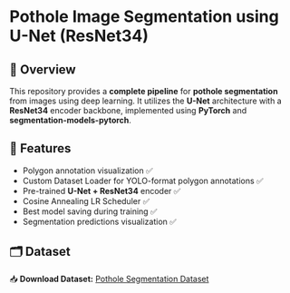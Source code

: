 # Pothole Image Segmentation using U-Net (ResNet34)

## 📌 Overview

This repository provides a **complete pipeline** for **pothole segmentation** from images using deep learning. It utilizes the **U-Net** architecture with a **ResNet34** encoder backbone, implemented using **PyTorch** and **segmentation-models-pytorch**.

## 🚀 Features

- Polygon annotation visualization ✅
- Custom Dataset Loader for YOLO-format polygon annotations ✅
- Pre-trained **U-Net + ResNet34** encoder ✅
- Cosine Annealing LR Scheduler ✅
- Best model saving during training ✅
- Segmentation predictions visualization ✅

## 🗂️ Dataset

📥 **Download Dataset:** [Pothole Segmentation Dataset](https://drive.google.com/file/d/1d9qW_ctiCjKOiuA7-O6mX4cJgP3jcTDf/view?usp=sharing)

